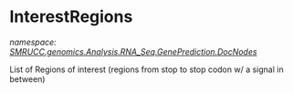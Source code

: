 ﻿# InterestRegions
_namespace: [SMRUCC.genomics.Analysis.RNA_Seq.GenePrediction.DocNodes](./index.md)_

List of Regions of interest
 (regions from stop to stop codon w/ a signal in between)





